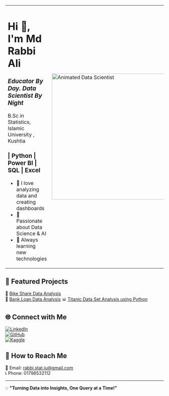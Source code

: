 <table>
  <tr>
    <td>
      <h1>Hi 👋, I'm Md Rabbi Ali</h1>
      <h3><i>Educator By Day. Data Scientist By Night</i></h3 
      <h3>B.Sc in Statistics, Islamic University , Kushtia  </h3>
      <h3>| Python | Power BI | SQL | Excel </h3>
      <ul>
        <li>🔹 I love analyzing data and creating dashboards</li>
        <li>🔹 Passionate about Data Science & AI</li>
        <li>🔹 Always learning new technologies</li>
      </ul>
    </td>
    <td>
      <img src="https://github.com/user-attachments/assets/77f2cf64-b620-457f-ae85-3662b28e4b1b" width="400" alt="Animated Data Scientist">
    </td>
  </tr>
</table>



## 📂 Featured Projects  
🚀 [Bike Share Data Analysis](https://github.com/RabbiTheAnalyst/Bike-Share-Data-Analysis)  
🏦 [Bank Loan Data Analysis](https://github.com/RabbiTheAnalyst/-Bank-Loan-Data-Analysis-)
📊 [Titanic Data Set Analysis using Python](https://www.kaggle.com/code/mdrabbiali/titanic-dataset-eda-logistic-regression)

## 🌐 Connect with Me  
[![LinkedIn](https://img.shields.io/badge/LinkedIn-blue?style=for-the-badge&logo=linkedin)](https://linkedin.com/in/rabbitheanalyst)  
[![GitHub](https://img.shields.io/badge/GitHub-black?style=for-the-badge&logo=github)](https://github.com/RabbiTheAnalyst)  
[![Kaggle](https://img.shields.io/badge/Kaggle-blue?style=for-the-badge&logo=kaggle)](https://www.kaggle.com/mdrabbiali)  

## 📩 How to Reach Me  
📧 Email: rabbi.stat.iu@gmail.com  
📞 Phone: 01798532112  

---
💡 **"Turning Data into Insights, One Query at a Time!"**
